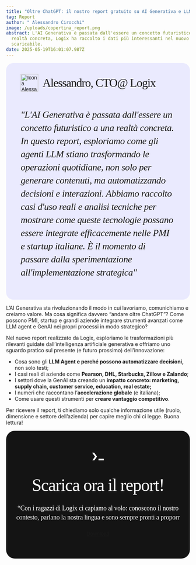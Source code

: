 ```yaml
---
title: "Oltre ChatGPT: il nostro report gratuito su AI Generativa e LLM Agent"
tag: Report
author: " Alessandro Cirocchi"
image: /uploads/copertina_report.png
abstract: L'AI Generativa è passata dall'essere un concetto futuristico a una
  realtà concreta, Logix ha raccolto i dati più interessanti nel nuovo report
  scaricabile.
date: 2025-05-19T16:01:07.987Z
---
```

<div class="testimonial-container" style="
  display: flex;
  flex-direction: column;
  gap: 20px;
  padding: 30px 40px;
  border-radius: 20px;
  background: #EAEAFE;
  font-family: 'DM Sans', sans-serif;
">
  <!-- Intestazione: icona + titolo -->
  <div class="testimonial-header" style="
    display: flex;
    align-items: center;
    gap: 12px;
    flex-wrap: wrap;
  ">
    <img class="testimonial-logo" src="https://www.logix-software.it/uploads/alessandro_image.png" alt="Icona Alessandro CTO" style="
      width: 48px;
      height: 48px;
    ">
    <strong style="
font-family: Lexend Deca!important;
font-weight: 500!important;
font-size: 32px!important;
line-height: 38.5px!important;
letter-spacing: -1.25px!important;
  " >
    Alessandro, CTO@ Logix
    </strong>
  </div>

  <!-- Testo citazione -->

  <p style="
    font-family: DM Sans!important;
font-weight: 400!important;
font-style: italic!important;
font-size: 26px!important;
line-height: 36px!important;
letter-spacing: -0.4px!important;
  ">
    "L'AI Generativa è passata dall'essere un concetto futuristico a una realtà concreta. In questo report, esploriamo come gli agenti LLM stiano trasformando le operazioni quotidiane, non solo per generare contenuti, ma automatizzando decisioni e interazioni. Abbiamo raccolto casi d'uso reali e analisi tecniche per mostrare come queste tecnologie possano essere integrate efficacemente nelle PMI e startup italiane. È il momento di passare dalla sperimentazione all'implementazione strategica"
  </p>
</div>

L’AI Generativa sta rivoluzionando il modo in cui lavoriamo, comunichiamo e creiamo valore. Ma cosa significa davvero “andare oltre ChatGPT”? Come possono PMI, startup e grandi aziende integrare strumenti avanzati come LLM agent e GenAI nei propri processi in modo strategico?

Nel nuovo report realizzato da Logix, esploriamo le trasformazioni più rilevanti guidate dall’intelligenza artificiale generativa e offriamo uno sguardo pratico sul presente (e futuro prossimo) dell’innovazione:

* Cosa sono gli **LLM Agent e perché possono automatizzare decisioni,** non solo testi;
* I casi reali di aziende come **Pearson, DHL, Starbucks, Zillow e Zalando**;
* I settori dove la GenAI sta creando un **impatto concreto: marketing, supply chain, customer service, education, real estate;**
* I numeri che raccontano l’**accelerazione globale** (e italiana);
* Come usare questi strumenti per **creare vantaggio competitivo**.

Per ricevere il report, ti chiediamo solo qualche informazione utile (ruolo, dimensione e settore dell’azienda) per capire meglio chi ci legge. Buona lettura!

<div style="
  display: flex;
  flex-direction: column;
  align-items: center;
  text-align: center;
  padding: 60px 20px;
  background: #141414;
  border-radius: 24px;
  gap: 24px;
  font-family: 'DM Sans', sans-serif;
  color: white;
">
  <!-- Icona terminale stylized -->
  <svg style="
    width: 32px
  " fill="none" xmlns="http://www.w3.org/2000/svg" viewBox="0 0 74 50"><path fill-rule="evenodd" clip-rule="evenodd" d="M1.95 49.9a1 1 0 0 1-.82-1.58L17.5 25.48a1 1 0 0 0 0-1.17L1.14 1.58A1 1 0 0 1 1.95 0h10.41a1 1 0 0 1 .82.42l17.2 23.9a1 1 0 0 1 0 1.16l-17.2 24a1 1 0 0 1-.82.42H1.95ZM40.4 49a1 1 0 0 0 1 1h31.52a1 1 0 0 0 1-1v-9.84a1 1 0 0 0-1-1H41.4a1 1 0 0 0-1 1V49Z" fill="#fff"/></svg>

  <!-- Titolo -->

  <h2 style="padding-top: 16px!important;padding-bottom: 0px!important;
    font-family: Lexend Deca;
font-weight: 400;
font-size: 48px;
line-height: 55px;
letter-spacing: -1.5px;
text-align: center;
    margin: 0;
  ">Scarica ora il report!</h2>

  <!-- Sottotitolo -->

  <p style="color: white!important;
    max-width: 700px;
   font-family: DM Sans!important;
font-weight: 400;
font-size: 18px!important;
line-height: 25px;
letter-spacing: -0.25px;
text-align: center;
    margin: 0;
  ">
   “Con i ragazzi di Logix ci capiamo al volo: conoscono il nostro contesto, parlano la nostra lingua e sono sempre pronti a proporr
  </p>

  <!-- Bottone con bordo gradiente -->

  <a href="/download?file=logix-software-report-ai.pdf" class="btn btn-gradient-border text-white">
  Download </a>
</div>